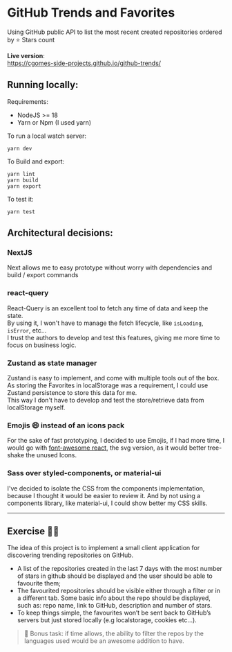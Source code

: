 # GitHub Trends and Favorites

Using GitHub public API to list the most recent created repositories ordered by ⭐️ Stars count

**Live version**:  
https://cgomes-side-projects.github.io/github-trends/

## Running locally:

Requirements:

- NodeJS >= 18
- Yarn or Npm (I used yarn)

To run a local watch server:

```shell
yarn dev
```

To Build and export:

```shell
yarn lint
yarn build
yarn export
```

To test it:

```shell
yarn test
```

## Architectural decisions:

### NextJS

Next allows me to easy prototype without worry with dependencies and build / export commands

### react-query

React-Query is an excellent tool to fetch any time of data and keep the state.  
By using it, I won't have to manage the fetch lifecycle, like `isLoading`, `isError`, etc...  
I trust the authors to develop and test this features, giving me more time to focus on business
logic.

### Zustand as state manager

Zustand is easy to implement, and come with multiple tools out of the box.  
As storing the Favorites in localStorage was a requirement, I could use Zustand persistence to store
this data for me.  
This way I don't have to develop and test the store/retrieve data from localStorage myself.

### Emojis 😄 instead of an icons pack

For the sake of fast prototyping, I decided to use Emojis, if I had more time, I would go with
[font-awesome react](https://fontawesome.com/v5/docs/web/use-with/react), the svg version, as it
would better tree-shake the unused Icons.

### Sass over styled-components, or material-ui

I've decided to isolate the CSS from the components implementation,  
because I thought it would be easier to review it. And by not using a components library, like
material-ui, I could show better my CSS skills.

---

## Exercise 🏋️‍♀️

The idea of this project is to implement a small client application for discovering trending
repositories on GitHub.

- A list of the repositories created in the last 7 days with the most number of stars in github
  should be displayed and the user should be able to favourite them;
- The favourited repositories should be visible either through a filter or in a different tab. Some
  basic info about the repo should be displayed, such as: repo name, link to GitHub, description and
  number of stars.
- To keep things simple, the favourites won’t be sent back to GitHub’s servers but just stored
  locally (e.g localstorage, cookies etc...).

> 🍎 Bonus task: if time allows, the ability to filter the repos by the languages used would be an
> awesome addition to have.
